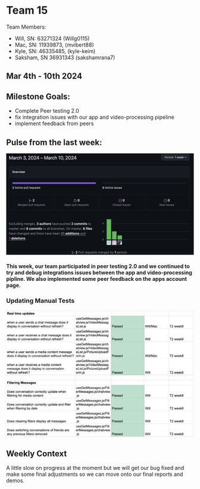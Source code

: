 # Team 15

Team Members: 
- Will, SN: 63271324 (Willg0115)
- Mac, SN: 11939873, (mvibert88)
- Kyle, SN: 46335485, (kyle-keim) 
- Saksham, SN 36931343 (sakshamrana7)

## Mar 4th - 10th 2024

## Milestone Goals: 
- Complete Peer testing 2.0
- fix integration issues with our app and video-processing pipeline
- implement feedback from peers

## Pulse from the last week:

![Screenshot t2 week 8 bunrup](./screenshots/t2_week9_pulse.png)

#### This week, our team participated in peer testing 2.0 and we continued to try and debug integrations issues between the app and video-processing pipline. We also implemented some peer feedback on the apps account page.

### Updating Manual Tests 

![Screenshot t2 week 9 tests](./screenshots/t2_week8_9_tests.png)

## Weekly Context
A little slow on progress at the moment but we will get our bug fixed and make some final adjustments so we can move onto our final reports and demos.
